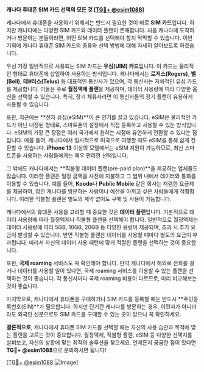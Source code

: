 **캐나다 휴대폰 SIM 카드 선택의 모든 것 [[TG💪+ @esim1088](https://t.me/s/esim1088)]**

캐나다에서 휴대폰을 사용하기 위해서는 반드시 필요한 것이 바로 **SIM 카드**입니다. 하지만 캐나다에는 다양한 SIM 카드와 데이터 플랜이 존재합니다. 처음 캐나다에 도착하거나 방문하는 분들이라면, 어떤 SIM 카드를 선택해야 할지 막막할 수 있습니다. 이번 기회에 캐나다 휴대폰 SIM 카드의 종류와 선택 방법에 대해 자세히 알아보도록 하겠습니다.

우선 가장 일반적으로 사용되는 SIM 카드는 **유심(UIM) 카드**입니다. 이 카드는 물리적인 형태로 휴대폰에 삽입하여 사용하는 방식입니다. 캐나다에서는 **로저스(Rogers)**, **벨(Bell)**, **테ल러스(Telus)** 등 대표적인 통신사가 있으며, 각 통신사는 자체적인 유심 카드를 제공합니다. 이들은 주로 **월정액제 플랜**을 제공하며, 데이터 사용량에 따라 다양한 옵션을 선택할 수 있습니다. 특히, 장기 체류자라면 이 통신사들의 정기 플랜이 유용하게 사용될 수 있습니다.

또한, 최근에는 **전자 유심(eSIM)**이 큰 인기를 끌고 있습니다. eSIM은 물리적인 카드가 아닌 내장된 형태로, 스마트폰의 설정에서 직접 등록하고 사용할 수 있는 방식입니다. eSIM의 가장 큰 장점은 여러 국가에서 원하는 시점에 유연하게 전환할 수 있다는 점입니다. 예를 들어, 캐나다에서 일시적으로 미국으로 여행할 때도 eSIM을 통해 쉽게 전환할 수 있습니다. **iPhone 13** 이상의 모델에서는 eSIM 지원이 가능하므로, 최신 스마트폰을 사용하는 사람들에게는 매우 편리한 선택입니다.

그 밖에도 캐나다에서는 **직불형 데이터 플랜(pre-paid plan)**을 제공하는 업체들도 많습니다. 이러한 플랜은 일정 금액을 사전에 지불하고 그 범위 내에서 데이터와 통화를 이용할 수 있습니다. 예를 들어, **Koodo**나 **Public Mobile** 같은 회사는 저렴한 요금제를 제공하여, 잠깐 캐나다를 방문하는 사람이나 예산을 아끼고 싶은 사람들에게 적합합니다. 이러한 직불형 플랜은 별도의 계약 없이도 구매 및 사용이 가능합니다.

캐나다에서의 휴대폰 사용을 고려할 때 중요한 것은 **데이터 플랜**입니다. 기본적으로 데이터 사용량에 따라 월정액제나 직불형 플랜을 선택해야 합니다. 일반적으로 월정액제는 데이터 사용량에 따라 5GB, 10GB, 20GB 등 다양한 용량이 제공되며, 초과 시 추가 요금이 발생할 수 있습니다. 반면 직불형 플랜은 데이터를 사용할 때마다 별도의 요금이 부과됩니다. 따라서 자신의 데이터 사용 패턴에 맞게 적절한 플랜을 선택하는 것이 중요합니다.

또한, **국제 roaming** 서비스도 꼭 확인해야 합니다. 만약 캐나다에서 해외로 전화를 걸거나 데이터를 사용할 일이 있다면, 국제 roaming 서비스를 이용할 수 있는 플랜을 선택하는 것이 좋습니다. 각 통신사마다 국제 roaming 비용이 다르므로, 미리 비교해보는 것이 좋습니다.

마지막으로, 캐나다에서 휴대폰을 구매하거나 SIM 카드를 등록할 때는 반드시 **주민등록번호(SIN)**가 필요합니다. 하지만 단기간 캐나다를 방문하는 경우, 이민자가 아니더라도 외국인 신분으로도 SIM 카드를 구매할 수 있는 곳이 있으니 꼭 확인하세요.

**결론적으로**, 캐나다에서 휴대폰 SIM 카드를 선택할 때는 자신의 사용 습관과 목적에 맞는 플랜을 고르는 것이 중요합니다. 월정액제, 직불형 플랜, eSIM 등 다양한 선택지를 살펴보고, 자신의 상황에 맞는 최적의 솔루션을 찾으세요. 언제든지 궁금한 점이 있다면 **TG💪+ @esim1088**으로 문의하시면 됩니다!

[[TG💪+ @esim1088](https://t.me/s/esim1088) ![Image](https://i.postimg.cc/Y0z9fWf4/image.png)]